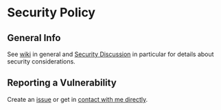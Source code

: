 # Security Policy

## General Info

See [wiki](https://github.com/holtwick/briefing/wiki/) in general and [Security Discussion](https://github.com/holtwick/briefing/wiki/Security-Discussion) in particular
for details about security considerations.

## Reporting a Vulnerability

Create an [issue](https://github.com/holtwick/briefing/issues) or get in [contact with me directly](https://holtwick.de/imprint).
